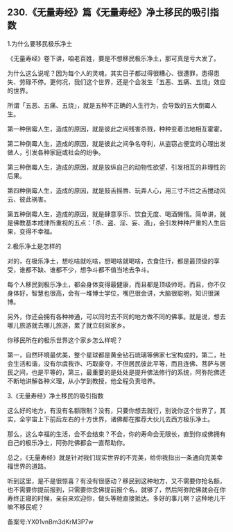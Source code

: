 ## 230.《无量寿经》篇《无量寿经》净土移民的吸引指数
1.为什么要移民极乐净土


《无量寿经》卷下讲，咱老百姓，要是不想移民极乐净土，那可真是亏大发了。


为什么这么说呢？因为每个人的灵魂，其实日子都过得很糟心、很遭罪，患得患失、劳碌不停。更何况，我们这个世界，还是个会发生「五恶、五痛、五烧」效应的世界。


所谓「五恶、五痛、五烧」，就是五种不正确的人生行为，会导致的五大倒霉人生。


第一种倒霉人生，造成的原因，就是彼此之间残害杀戮，种种变着法地相互霍霍。


第二种倒霉人生，造成的原因，就是彼此之间争名夺利，从盗窃占便宜的心理出发做人，引发各种家庭或社会的纷争。


第三种倒霉人生，造成的原因，就是放纵自己的动物性欲望，引发相互的非理性的后果。


第四种倒霉人生，造成的原因，就是鼓舌摇唇、玩弄人心，用三寸不烂之舌搅动风云、彼此祸害。


第五种倒霉人生，造成的原因，就是肆意享乐、饮食无度、喝酒懒惰。简单讲，就是佛教基本戒律所重视的五点：「杀、盗、淫、妄、酒」，会引发种种严重的人生后果，变得不幸福。


2.极乐净土是怎样的


对的，在极乐净土，想吃啥就吃啥，想喝啥就喝啥，衣食住行，都是最顶级的享受，谁都不缺、谁都不少，想争斗都不值当地去争斗。


每个人移民到极乐净土，都会身体变得最健康，而且都是顶级帅哥。而且，你不仅身体好，智慧也很高，会有一堆博士学位，嘴巴很会讲，大脑很聪明，知识很渊博。


另外，你还会拥有各种神通，可以同时去不同的地方做不同的佛事。就是说，想去哪儿旅游就去哪儿旅游，累了就立刻回家乡。


你移民所在的极乐世界这个家乡怎么样呢？


第一，自然环境最优美，整个星球都是黄金钻石琉璃等佛家七宝构成的，第二，社会生活和谐，没有尔虞我诈、巧取豪夺，不但居民彼此平等，而且连佛、菩萨与居民之间，也是平等的，第三，最重要的是处处是提升佛法修行的系统，阿弥陀佛还不断地讲解各种义理，从小学到教授，他全程负责培养。


3.《无量寿经》净土移民的吸引指数


这么好的地方，有没有名额限制？没有，只要你想去就行，别说你这个世界了，其实，全宇宙上下前后左右的十方世界，诸佛都在推荐大伙儿去西方极乐净土。


那么，这么幸福的生活，会不会结束？不会，你的寿命会无限长，直到你成佛拥有自己的极乐净土，阿弥陀佛都会一直帮助你。


总之，《无量寿经》就是针对我们现实世界的不完美，给你我指出一条通向完美幸福世界的道路。


听到这里，是不是很惊喜？有没有很感动？移民到这种地方，又不需要你抢名额，也不需要你提前报到，只需要你念佛提前报个名，就够了，然后阿弥陀佛就会在你寿终正寝的时候，亲自来欢迎你，做头等舱直接抵达。多好的事儿啊？这种地儿干嘛不移民呢？


备案号:YX01vnBm3dKrM3P7w

